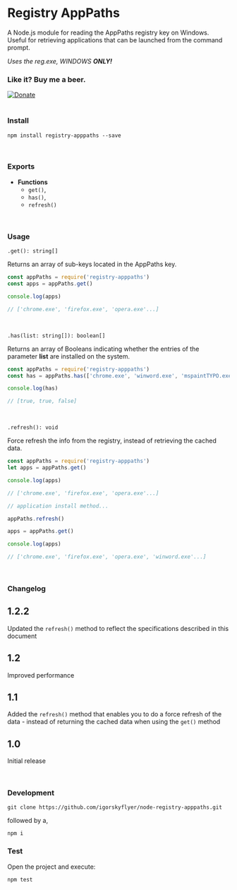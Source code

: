 # Registry AppPaths

A Node.js module for reading the AppPaths registry key on Windows. Useful for retrieving applications that can be launched from the command prompt.

_Uses the reg.exe, WINDOWS **ONLY!**_

### Like it? Buy me a beer.

[![Donate](https://img.shields.io/badge/Donate-PayPal-green.svg)](https://www.paypal.me/igorskyflyer)
<br><br>

### Install

```shell
npm install registry-apppaths --save
```

<br>

### Exports

- **Functions**
  - `get()`,<br>
  - `has()`,<br>
  - `refresh()`

 <br>

### Usage

`.get(): string[]`

Returns an array of sub-keys located in the AppPaths key.

```js
const appPaths = require('registry-apppaths')
const apps = appPaths.get()

console.log(apps)

// ['chrome.exe', 'firefox.exe', 'opera.exe'...]
```

<br>

`.has(list: string[]): boolean[]`

Returns an array of Booleans indicating whether the entries of the parameter **list** are installed on the system.

```js
const appPaths = require('registry-apppaths')
const has = appPaths.has(['chrome.exe', 'winword.exe', 'mspaintTYPO.exe'])

console.log(has)

// [true, true, false]
```

<br>

`.refresh(): void`

Force refresh the info from the registry, instead of retrieving the cached data.

```js
const appPaths = require('registry-apppaths')
let apps = appPaths.get()

console.log(apps)

// ['chrome.exe', 'firefox.exe', 'opera.exe'...]

// application install method...

appPaths.refresh()

apps = appPaths.get()

console.log(apps)

// ['chrome.exe', 'firefox.exe', 'opera.exe', 'winword.exe'...]
```

<br>

### Changelog

## 1.2.2

Updated the `refresh()` method to reflect the specifications described in this document

## 1.2

Improved performance

## 1.1

Added the `refresh()` method that enables you to do a force refresh of the data - instead of returning the cached data when using the `get()` method

## 1.0

Initial release

<br>

### Development

```shell
git clone https://github.com/igorskyflyer/node-registry-apppaths.git
```

followed by a,

```shell
npm i
```

### Test

Open the project and execute:

```shell
npm test
```
